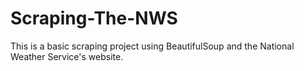 # Scraping-The-NWS
This is a basic scraping project using BeautifulSoup and the National Weather Service's website.
